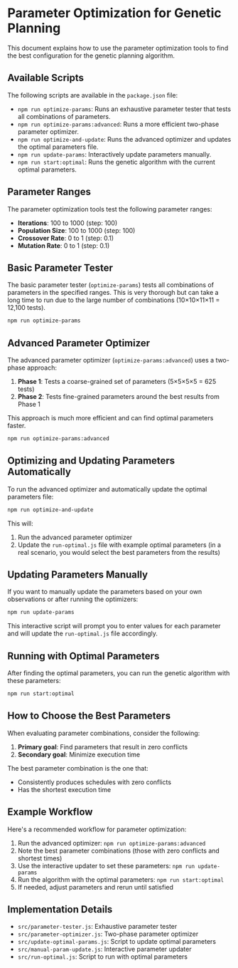 # Parameter Optimization for Genetic Planning

This document explains how to use the parameter optimization tools to find the best configuration for the genetic planning algorithm.

## Available Scripts

The following scripts are available in the `package.json` file:

- `npm run optimize-params`: Runs an exhaustive parameter tester that tests all combinations of parameters.
- `npm run optimize-params:advanced`: Runs a more efficient two-phase parameter optimizer.
- `npm run optimize-and-update`: Runs the advanced optimizer and updates the optimal parameters file.
- `npm run update-params`: Interactively update parameters manually.
- `npm run start:optimal`: Runs the genetic algorithm with the current optimal parameters.

## Parameter Ranges

The parameter optimization tools test the following parameter ranges:

- **Iterations**: 100 to 1000 (step: 100)
- **Population Size**: 100 to 1000 (step: 100)
- **Crossover Rate**: 0 to 1 (step: 0.1)
- **Mutation Rate**: 0 to 1 (step: 0.1)

## Basic Parameter Tester

The basic parameter tester (`optimize-params`) tests all combinations of parameters in the specified ranges. This is very thorough but can take a long time to run due to the large number of combinations (10×10×11×11 = 12,100 tests).

```bash
npm run optimize-params
```

## Advanced Parameter Optimizer

The advanced parameter optimizer (`optimize-params:advanced`) uses a two-phase approach:

1. **Phase 1**: Tests a coarse-grained set of parameters (5×5×5×5 = 625 tests)
2. **Phase 2**: Tests fine-grained parameters around the best results from Phase 1

This approach is much more efficient and can find optimal parameters faster.

```bash
npm run optimize-params:advanced
```

## Optimizing and Updating Parameters Automatically

To run the advanced optimizer and automatically update the optimal parameters file:

```bash
npm run optimize-and-update
```

This will:
1. Run the advanced parameter optimizer
2. Update the `run-optimal.js` file with example optimal parameters (in a real scenario, you would select the best parameters from the results)

## Updating Parameters Manually

If you want to manually update the parameters based on your own observations or after running the optimizers:

```bash
npm run update-params
```

This interactive script will prompt you to enter values for each parameter and will update the `run-optimal.js` file accordingly.

## Running with Optimal Parameters

After finding the optimal parameters, you can run the genetic algorithm with these parameters:

```bash
npm run start:optimal
```

## How to Choose the Best Parameters

When evaluating parameter combinations, consider the following:

1. **Primary goal**: Find parameters that result in zero conflicts
2. **Secondary goal**: Minimize execution time

The best parameter combination is the one that:
- Consistently produces schedules with zero conflicts
- Has the shortest execution time

## Example Workflow

Here's a recommended workflow for parameter optimization:

1. Run the advanced optimizer: `npm run optimize-params:advanced`
2. Note the best parameter combinations (those with zero conflicts and shortest times)
3. Use the interactive updater to set these parameters: `npm run update-params`
4. Run the algorithm with the optimal parameters: `npm run start:optimal`
5. If needed, adjust parameters and rerun until satisfied

## Implementation Details

- `src/parameter-tester.js`: Exhaustive parameter tester
- `src/parameter-optimizer.js`: Two-phase parameter optimizer
- `src/update-optimal-params.js`: Script to update optimal parameters
- `src/manual-param-update.js`: Interactive parameter updater
- `src/run-optimal.js`: Script to run with optimal parameters 